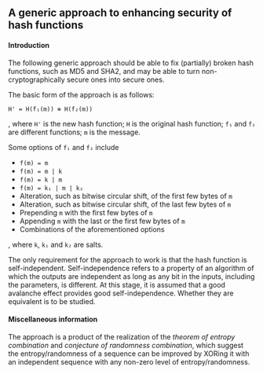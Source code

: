 ## A generic approach to enhancing security of hash functions

#### Introduction

The following generic approach should be able to fix (partially) broken hash functions, such as MD5 and SHA2, and may be able to turn non-cryptographically secure ones into secure ones.

The basic form of the approach is as follows:

```
H' = H(f₁(m)) ⊕ H(f₂(m))
```
, where `H'` is the new hash function; `H` is the original hash function; `f₁` and `f₂` are different functions; `m` is the message.

Some options of `f₁` and `f₂` include

- `f(m) = m`
- `f(m) = m | k`
- `f(m) = k | m`
- `f(m) = k₁ | m | k₂`
- Alteration, such as bitwise circular shift, of the first few bytes of `m`
- Alteration, such as bitwise circular shift, of the last few bytes of `m`
- Prepending `m` with the first few bytes of `m`
- Appending `m` with the last or the first few bytes of `m`
- Combinations of the aforementioned options

, where `k`, `k₁` and `k₂` are salts.

The only requirement for the approach to work is that the hash function is self-independent. Self-independence refers to a property of an algorithm of which the outputs are independent as long as any bit in the inputs, including the parameters, is different. At this stage, it is assumed that a good avalanche effect provides good self-independence. Whether they are equivalent is to be studied.

#### Miscellaneous information

The approach is a product of the realization of the *theorem of entropy combination* and *conjecture of randomness combination*, which suggest the entropy/randomness of a sequence can be improved by XORing it with an independent sequence with any non-zero level of entropy/randomness.
